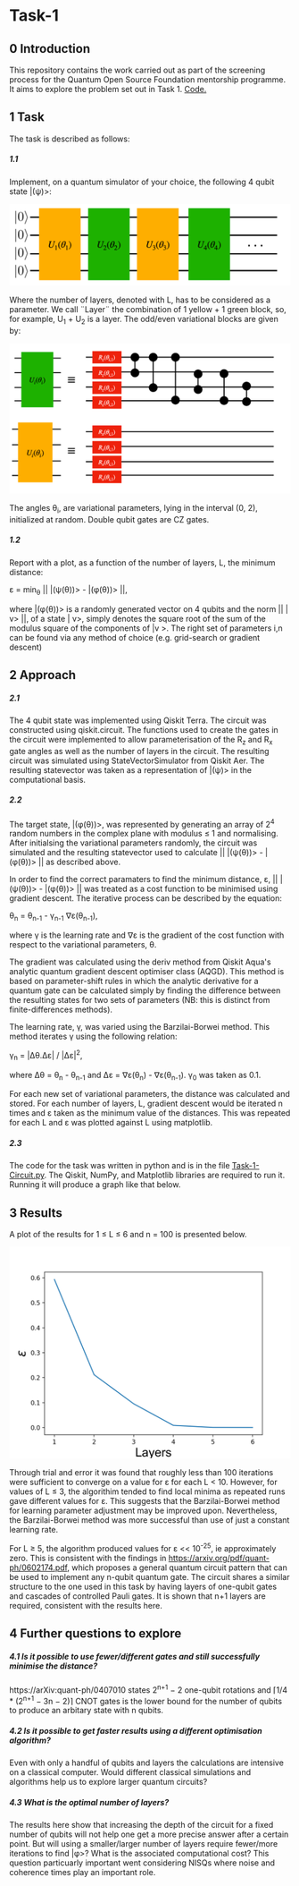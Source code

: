 # Task-1

## 0 Introduction
This repository contains the work carried out as part of the screening process for the Quantum Open Source Foundation mentorship programme. It aims to explore the problem set out in Task 1. [Code.](https://github.com/fbbarnes/Task-1/blob/master/Task-1-Circuit.py)

## 1 Task
The task is described as follows:

##### 1.1
Implement, on a quantum simulator of your choice, the following 4 qubit state |(ψ)>:

![circuit diagram](https://github.com/fbbarnes/Task-1/blob/master/Screenshot%202020-09-25%20at%2005.02.32.png)

Where the number of layers, denoted with L, has to be considered as a parameter. We call ¨Layer¨ the combination of 1 yellow + 1 green block, so, for example, U<sub>1</sub> + U<sub>2</sub> is a layer. The odd/even variational blocks are given by:

![block diagram](https://github.com/fbbarnes/Task-1/blob/master/circuit%20blocks.png)

The angles θ<sub>i</sub>, are variational parameters, lying in the interval (0, 2), initialized at random. Double qubit gates are CZ gates.

##### 1.2
Report with a plot, as a function of the number of layers, L, the minimum distance:

ε = min<sub>θ</sub> || |(ψ(θ))> - |(φ(θ))> ||,

where |(φ(θ))> is a randomly generated vector on 4 qubits and the norm || | v> ||, of a state | v>, simply denotes the square root of the sum of the modulus square of the components of |v >. The right set of parameters i,n can be found via any method of choice (e.g. grid-search or gradient descent)

## 2 Approach

##### 2.1
The 4 qubit state was implemented using Qiskit Terra. The circuit was constructed using qiskit.circuit. The functions used to create the gates in the circuit were implemented to allow parameterisation of the R<sub>z</sub> and R<sub>x</sub> gate angles as well as the number of layers in the circuit. The resulting circuit was simulated using StateVectorSimulator from Qiskit Aer. The resulting statevector was taken as a representation of |(ψ)> in the computational basis. 

##### 2.2
The target state,  |(φ(θ))>, was represented by generating an array of 2<sup>4</sup> random numbers in the complex plane with modulus ≤ 1 and normalising. After initialsing the variational parameters randomly, the circuit was simulated and the resulting statevector used to calculate  || |(ψ(θ))> - |(φ(θ))> || as described above. 

In order to find the correct paramaters to find the minimum distance, ε, || |(ψ(θ))> - |(φ(θ))> || was treated as a cost function to be minimised using gradient descent. The iterative process can be described by the equation:

θ<sub>n</sub> = θ<sub>n-1</sub> - γ<sub>n-1</sub> ∇ε(θ<sub>n-1</sub>),

where γ is the learning rate and ∇ε is the gradient of the cost function with respect to the variational parameters, θ. 

The gradient was calculated using the deriv method from Qiskit Aqua's analytic quantum gradient descent optimiser class (AQGD). This method is based on parameter-shift rules in which the analytic derivative for a quantum gate can be calculated simply by finding the difference between the resulting states for two sets of parameters (NB: this is distinct from finite-differences methods). 

The learning rate, γ, was varied using the Barzilai-Borwei method. This method iterates γ using the following relation:

γ<sub>n</sub> = |Δθ.Δε| / |Δε|<sup>2</sup>,

where Δθ = θ<sub>n</sub> - θ<sub>n-1</sub> and Δε = ∇ε(θ<sub>n</sub>) - ∇ε(θ<sub>n-1</sub>). γ<sub>0</sub> was taken as 0.1. 

For each new set of variational parameters, the distance was calculated and stored. For each number of layers, L, gradient descent would be iterated n times and ε taken as the minimum value of the distances. This was repeated for each L and ε was plotted against L using matplotlib. 

##### 2.3
The code for the task was written in python and is in the file [Task-1-Circuit.py](https://github.com/fbbarnes/Task-1/blob/master/Task-1-Circuit.py). The Qiskit, NumPy, and Matplotlib libraries are required to run it. Running it will produce a graph like that below.

## 3 Results
A plot of the results for 1 ≤ L ≤ 6 and n = 100 is presented below. 

![plot of results](https://github.com/fbbarnes/Task-1/blob/master/1-6L%20g%3DBB%20i%3C100.png)

Through trial and error it was found that roughly less than 100 iterations were sufficient to converge on a value for ε for each L < 10. However, for values of L ≤ 3, the algorithim tended to find local minima as repeated runs gave different values for ε. This suggests that the Barzilai-Borwei method for learning parameter adjustment may be improved upon. Nevertheless, the Barzilai-Borwei method was more successful than use of just a constant learning rate. 

For L ≥ 5, the algorithm produced values for ε << 10<sup>-25</sup>, ie approximately zero.  This is consistent with the findings in https://arxiv.org/pdf/quant-ph/0602174.pdf, which proposes a general quantum circuit pattern that can be used to implement any n-qubit quantum gate. The circuit shares a similar structure to the one used in this task by having layers of one-qubit gates and cascades of controlled Pauli gates. It is shown that n+1 layers are required, consistent with the results here. 

## 4 Further questions to explore
##### 4.1 Is it possible to use fewer/different gates and still successfully minimise the distance?
https://arXiv:quant-ph/0407010  states 2<sup>n+1</sup> − 2 one-qubit rotations and ⌈1/4 * (2<sup>n+1</sup> − 3n − 2)⌉ CNOT gates is the lower bound for the number of qubits to produce an arbitary state with n qubits. 
##### 4.2 Is it possible to get faster results using a different optimisation algorithm?
Even with only a handful of qubits and layers the calculations are intensive on a classical computer. Would different classical simulations and algorithms help us to explore larger quantum circuits? 
##### 4.3 What is the optimal number of layers?
The results here show that increasing the depth of the circuit for a fixed number of qubits will not help one get a more precise answer after a certain point. But will using a smaller/larger number of layers require fewer/more iterations to find |φ>? What is the associated computational cost? This question particuarly important went considering NISQs where noise and coherence times play an important role. 
